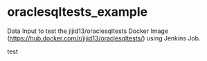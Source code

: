 # oraclesqltests_example
Data Input to test the jijid13/oraclesqltests Docker Image (https://hub.docker.com/r/jijid13/oraclesqltests/) using Jenkins Job.

test
